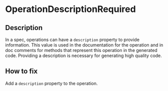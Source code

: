 # OperationDescriptionRequired
## Description
In a spec, operations can have a `description` property to provide information. This value is used in the documentation for the operation and in doc comments for methods that represent this operation in the generated code. Providing a description is necessary for generating high quality code.
## How to fix
Add a `description` property to the operation.